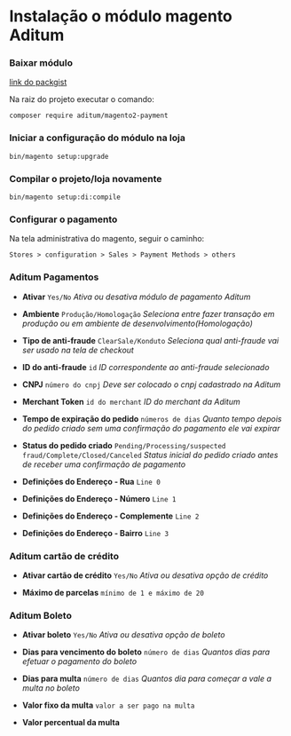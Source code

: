 
# Instalação o módulo magento Aditum


### Baixar módulo
[link do packgist](https://packagist.org/packages/aditum/magento2-payment)

Na raiz do projeto executar o comando:

```shell
composer require aditum/magento2-payment
```

### Iniciar a configuração do módulo na loja
```shell
bin/magento setup:upgrade
```


### Compilar o projeto/loja novamente
```shell
bin/magento setup:di:compile
```


### Configurar o pagamento
Na tela administrativa do magento, seguir o caminho:
```
Stores > configuration > Sales > Payment Methods > others
```

### Aditum Pagamentos
- **Ativar** `Yes/No` 
*Ativa ou desativa módulo de pagamento Aditum*

- **Ambiente** `Produção/Homologação`
*Seleciona entre fazer transação em produção ou em ambiente de desenvolvimento(Homologação)*

- **Tipo de anti-fraude** `ClearSale/Konduto`
*Seleciona qual anti-fraude vai ser usado na tela de checkout*

- **ID do anti-fraude** `id`
*ID correspondente ao anti-fraude selecionado*

- **CNPJ** `número do cnpj`
*Deve ser colocado o cnpj cadastrado na Aditum*

- **Merchant Token** `id do merchant`
*ID do merchant da Aditum*

- **Tempo de expiração do pedido** `números de dias`
*Quanto tempo depois do pedido criado sem uma confirmação do pagamento ele vai expirar*

- **Status do pedido criado** `Pending/Processing/suspected fraud/Complete/Closed/Canceled`
*Status inicial do pedido criado antes de receber uma confirmação de pagamento*

- **Definições do Endereço - Rua** `Line 0`
- **Definições do Endereço - Número** `Line 1`
- **Definições do Endereço - Complemente** `Line 2`
- **Definições do Endereço - Bairro** `Line 3`


### Aditum cartão de crédito

- **Ativar cartão de crédito** `Yes/No` 
*Ativa ou desativa opção de crédito*

- **Máximo de parcelas** `mínimo de 1 e máximo de 20`

###  Aditum Boleto
- **Ativar  boleto** `Yes/No` 
*Ativa ou desativa opção de boleto*

- **Dias para vencimento do boleto** `número de dias` 
*Quantos dias para efetuar o pagamento do boleto*

- **Dias para multa** `número de dias` 
*Quantos dia para começar a vale a multa no boleto*

- **Valor fixo da multa**  `valor a ser pago na multa`

- **Valor percentual da multa**  
